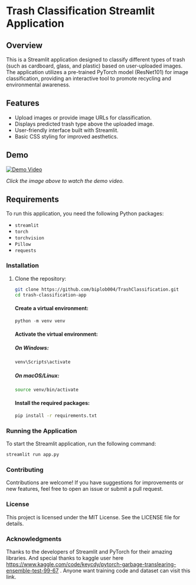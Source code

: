 # Trash Classification Streamlit Application

## Overview
This is a Streamlit application designed to classify different types of trash (such as cardboard, glass, and plastic) based on user-uploaded images. The application utilizes a pre-trained PyTorch model (ResNet101) for image classification, providing an interactive tool to promote recycling and environmental awareness.

## Features
- Upload images or provide image URLs for classification.
- Displays predicted trash type above the uploaded image.
- User-friendly interface built with Streamlit.
- Basic CSS styling for improved aesthetics.

## Demo
[![Demo Video](https://i.ytimg.com/vi/N-1FEisedAA/maxresdefault.jpg)](https://www.youtube.com/watch?v=N-1FEisedAA)

*Click the image above to watch the demo video.*

## Requirements
To run this application, you need the following Python packages:

- `streamlit`
- `torch`
- `torchvision`
- `Pillow`
- `requests`

### Installation
1. Clone the repository:

   ```bash
   git clone https://github.com/biplob004/TrashClassification.git
   cd trash-classification-app
   ```

    #### Create a virtual environment:

    ```python
    python -m venv venv
    ```

    #### Activate the virtual environment:

     ##### On Windows:

     ```bash
     venv\Scripts\activate
     ```

     ##### On macOS/Linux:

     ```bash 
     source venv/bin/activate
     ```

    #### Install the required packages:

    ```bash 
    pip install -r requirements.txt
    ```

### Running the Application

To start the Streamlit application, run the following command:

```bash 
streamlit run app.py
```

### Contributing

Contributions are welcome! If you have suggestions for improvements or new features, feel free to open an issue or submit a pull request.

### License

This project is licensed under the MIT License. See the LICENSE file for details.

### Acknowledgments

Thanks to the developers of Streamlit and PyTorch for their amazing libraries. And special thanks to kaggle user here https://www.kaggle.com/code/keycdy/pytorch-garbage-translearing-ensemble-test-99-67 . Anyone want training code and dataset can visit this link.
